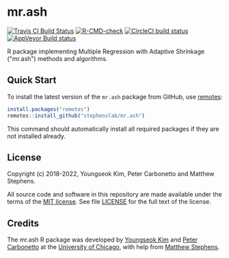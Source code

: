 # mr.ash

[![Travis CI Build Status](https://app.travis-ci.com/stephenslab/mr.ash.svg?branch=master)](https://app.travis-ci.com/stephenslab/mr.ash)
[![R-CMD-check](https://github.com/stephenslab/mr.ash/actions/workflows/R-CMD-check.yaml/badge.svg)](https://github.com/stephenslab/mr.ash/actions/workflows/R-CMD-check.yaml)
[![CircleCI build status](https://dl.circleci.com/status-badge/img/gh/stephenslab/mr.ash/tree/master.svg?style=svg)](https://dl.circleci.com/status-badge/redirect/gh/stephenslab/mr.ash/tree/master)
[![AppVeyor Build status](https://ci.appveyor.com/api/projects/status/5ajikmfnhobvm4d7?svg=true)](https://ci.appveyor.com/project/pcarbo/mr-ash)

R package implementing Multiple Regression with Adaptive Shrinkage
("mr.ash") methods and algorithms.

## Quick Start

To install the latest version of the `mr.ash` package
from GitHub, use [remotes][remotes]:

```R
install.packages("remotes")
remotes::install_github("stephenslab/mr.ash")
```

This command should automatically install all required packages if
they are not installed already.

## License

Copyright (c) 2018-2022, Youngseok Kim, Peter Carbonetto and Matthew
Stephens.

All source code and software in this repository are made available
under the terms of the [MIT license][mit-license]. See
file [LICENSE](LICENSE) for the full text of the license.

## Credits

The mr.ash R package was developed by [Youngseok Kim][youngseok] and
[Peter Carbonetto][peter] at the [University of Chicago][uchicago],
with help from [Matthew Stephens][matthew].

[mit-license]: https://opensource.org/licenses/mit-license.html
[remotes]: https://github.com/r-lib/remotes
[uchicago]: https://www.uchicago.edu
[youngseok]: https://github.com/youngseok-kim
[peter]: https://pcarbo.github.io
[matthew]: http://stephenslab.uchicago.edu
